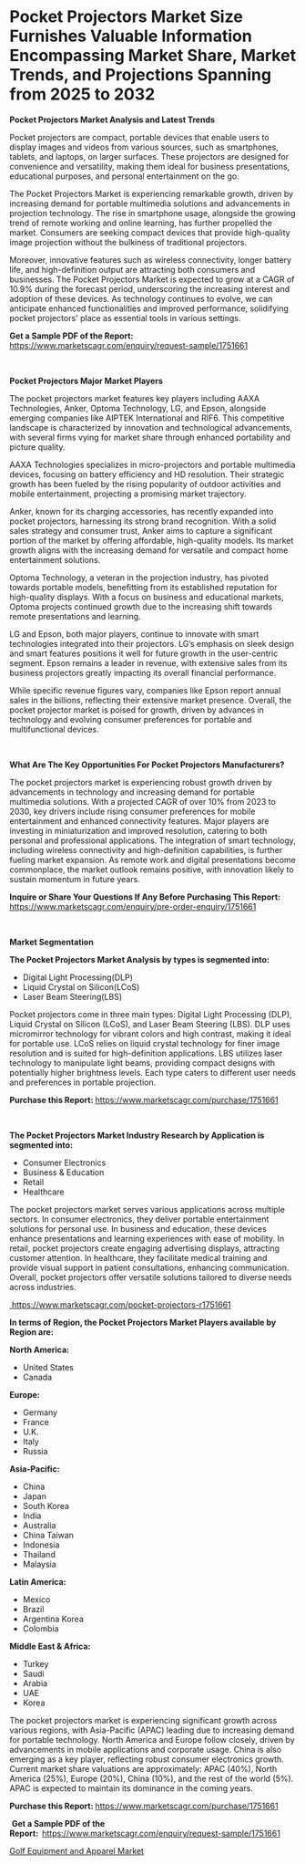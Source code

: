 <p><h1>Pocket Projectors Market Size Furnishes Valuable Information Encompassing Market Share, Market Trends, and Projections Spanning from 2025 to 2032</h1></p><p><strong>Pocket Projectors Market Analysis and Latest Trends</strong></p>
<p><p>Pocket projectors are compact, portable devices that enable users to display images and videos from various sources, such as smartphones, tablets, and laptops, on larger surfaces. These projectors are designed for convenience and versatility, making them ideal for business presentations, educational purposes, and personal entertainment on the go.</p><p>The Pocket Projectors Market is experiencing remarkable growth, driven by increasing demand for portable multimedia solutions and advancements in projection technology. The rise in smartphone usage, alongside the growing trend of remote working and online learning, has further propelled the market. Consumers are seeking compact devices that provide high-quality image projection without the bulkiness of traditional projectors.</p><p>Moreover, innovative features such as wireless connectivity, longer battery life, and high-definition output are attracting both consumers and businesses. The Pocket Projectors Market is expected to grow at a CAGR of 10.9% during the forecast period, underscoring the increasing interest and adoption of these devices. As technology continues to evolve, we can anticipate enhanced functionalities and improved performance, solidifying pocket projectors' place as essential tools in various settings.</p></p>
<p><strong>Get a Sample PDF of the Report:&nbsp;</strong> <a href="https://www.marketscagr.com/enquiry/request-sample/1751661?utm_campaign=2756&utm_medium=2&utm_source=Github&utm_content=ia&utm_term=04042025&utm_id=pocket-projectors">https://www.marketscagr.com/enquiry/request-sample/1751661</a></p>
<p>&nbsp;</p>
<p><strong>Pocket Projectors Major Market Players</strong></p>
<p><p>The pocket projectors market features key players including AAXA Technologies, Anker, Optoma Technology, LG, and Epson, alongside emerging companies like AIPTEK International and RIF6. This competitive landscape is characterized by innovation and technological advancements, with several firms vying for market share through enhanced portability and picture quality.</p><p>AAXA Technologies specializes in micro-projectors and portable multimedia devices, focusing on battery efficiency and HD resolution. Their strategic growth has been fueled by the rising popularity of outdoor activities and mobile entertainment, projecting a promising market trajectory.</p><p>Anker, known for its charging accessories, has recently expanded into pocket projectors, harnessing its strong brand recognition. With a solid sales strategy and consumer trust, Anker aims to capture a significant portion of the market by offering affordable, high-quality models. Its market growth aligns with the increasing demand for versatile and compact home entertainment solutions.</p><p>Optoma Technology, a veteran in the projection industry, has pivoted towards portable models, benefitting from its established reputation for high-quality displays. With a focus on business and educational markets, Optoma projects continued growth due to the increasing shift towards remote presentations and learning.</p><p>LG and Epson, both major players, continue to innovate with smart technologies integrated into their projectors. LG’s emphasis on sleek design and smart features positions it well for future growth in the user-centric segment. Epson remains a leader in revenue, with extensive sales from its business projectors greatly impacting its overall financial performance.</p><p>While specific revenue figures vary, companies like Epson report annual sales in the billions, reflecting their extensive market presence. Overall, the pocket projector market is poised for growth, driven by advances in technology and evolving consumer preferences for portable and multifunctional devices.</p></p>
<p>&nbsp;</p>
<p><strong>What Are The Key Opportunities For Pocket Projectors Manufacturers?</strong></p>
<p><p>The pocket projectors market is experiencing robust growth driven by advancements in technology and increasing demand for portable multimedia solutions. With a projected CAGR of over 10% from 2023 to 2030, key drivers include rising consumer preferences for mobile entertainment and enhanced connectivity features. Major players are investing in miniaturization and improved resolution, catering to both personal and professional applications. The integration of smart technology, including wireless connectivity and high-definition capabilities, is further fueling market expansion. As remote work and digital presentations become commonplace, the market outlook remains positive, with innovation likely to sustain momentum in future years.</p></p>
<p><strong>Inquire or Share Your Questions If Any Before Purchasing This Report:</strong> <a href="https://www.marketscagr.com/enquiry/pre-order-enquiry/1751661?utm_campaign=2756&utm_medium=2&utm_source=Github&utm_content=ia&utm_term=04042025&utm_id=pocket-projectors">https://www.marketscagr.com/enquiry/pre-order-enquiry/1751661</a></p>
<p>&nbsp;</p>
<p><strong>Market Segmentation</strong></p>
<p><strong>The Pocket Projectors Market Analysis by types is segmented into:</strong></p>
<p><ul><li>Digital Light Processing(DLP)</li><li>Liquid Crystal on Silicon(LCoS)</li><li>Laser Beam Steering(LBS)</li></ul></p>
<p><p>Pocket projectors come in three main types: Digital Light Processing (DLP), Liquid Crystal on Silicon (LCoS), and Laser Beam Steering (LBS). DLP uses micromirror technology for vibrant colors and high contrast, making it ideal for portable use. LCoS relies on liquid crystal technology for finer image resolution and is suited for high-definition applications. LBS utilizes laser technology to manipulate light beams, providing compact designs with potentially higher brightness levels. Each type caters to different user needs and preferences in portable projection.</p></p>
<p><strong>Purchase this Report:&nbsp;</strong><a href="https://www.marketscagr.com/purchase/1751661?utm_campaign=2756&utm_medium=2&utm_source=Github&utm_content=ia&utm_term=04042025&utm_id=pocket-projectors">https://www.marketscagr.com/purchase/1751661</a></p>
<p>&nbsp;</p>
<p><strong>The Pocket Projectors Market Industry Research by Application is segmented into:</strong></p>
<p><ul><li>Consumer Electronics</li><li>Business & Education</li><li>Retail</li><li>Healthcare</li></ul></p>
<p><p>The pocket projectors market serves various applications across multiple sectors. In consumer electronics, they deliver portable entertainment solutions for personal use. In business and education, these devices enhance presentations and learning experiences with ease of mobility. In retail, pocket projectors create engaging advertising displays, attracting customer attention. In healthcare, they facilitate medical training and provide visual support in patient consultations, enhancing communication. Overall, pocket projectors offer versatile solutions tailored to diverse needs across industries.</p></p>
<p><a href="https://www.marketscagr.com/pocket-projectors-r1751661?utm_campaign=2756&utm_medium=2&utm_source=Github&utm_content=ia&utm_term=04042025&utm_id=pocket-projectors">&nbsp;https://www.marketscagr.com/pocket-projectors-r1751661</a></p>
<p><strong>In terms of Region, the Pocket Projectors Market Players available by Region are:</strong></p>
<p>
    <p> <strong> North America: </strong>
        <ul>
            <li>United States</li>
            <li>Canada</li>
        </ul>
        </p> 
    <p> <strong> Europe: </strong>
        <ul>
            <li>Germany</li>
            <li>France</li>
            <li>U.K.</li>
            <li>Italy</li>
            <li>Russia</li>
        </ul>
        </p> 
    <p> <strong> Asia-Pacific: </strong>
        <ul>
            <li>China</li>
            <li>Japan</li>
            <li>South Korea</li>
            <li>India</li>
            <li>Australia</li>
            <li>China Taiwan</li>
            <li>Indonesia</li>
            <li>Thailand</li>
            <li>Malaysia</li>
        </ul>
        </p> 
    <p> <strong> Latin America: </strong>
        <ul>
            <li>Mexico</li>
            <li>Brazil</li>
            <li>Argentina Korea</li>
            <li>Colombia</li>
        </ul>
        </p> 
    <p> <strong> Middle East & Africa: </strong>
        <ul>
            <li>Turkey</li>
            <li>Saudi</li>
            <li>Arabia</li>
            <li>UAE</li>
            <li>Korea</li>
        </ul>
    </p>
    </p>
<p><p>The pocket projectors market is experiencing significant growth across various regions, with Asia-Pacific (APAC) leading due to increasing demand for portable technology. North America and Europe follow closely, driven by advancements in mobile applications and corporate usage. China is also emerging as a key player, reflecting robust consumer electronics growth. Current market share valuations are approximately: APAC (40%), North America (25%), Europe (20%), China (10%), and the rest of the world (5%). APAC is expected to maintain its dominance in the coming years.</p></p>
<p><strong>Purchase this Report: </strong><a href="https://www.marketscagr.com/purchase/1751661?utm_campaign=2756&utm_medium=2&utm_source=Github&utm_content=ia&utm_term=04042025&utm_id=pocket-projectors">https://www.marketscagr.com/purchase/1751661</a></p>
<p>&nbsp;<strong>Get a Sample PDF of the Report:&nbsp;&nbsp;</strong><a href="https://www.marketscagr.com/enquiry/request-sample/1751661?utm_campaign=2756&utm_medium=2&utm_source=Github&utm_content=ia&utm_term=04042025&utm_id=pocket-projectors">https://www.marketscagr.com/enquiry/request-sample/1751661</a></p>
<p><strong></strong></p>
<p><p><a href="https://github.com/mookiesville/Market-Research-Report-List-1/blob/main/golf-equipment-and-apparel-market.md?utm_campaign=2756&utm_medium=2&utm_source=Github&utm_content=ia&utm_term=04042025&utm_id=pocket-projectors">Golf Equipment and Apparel Market</a></p></p>